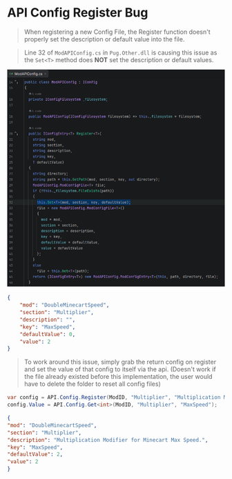 ﻿# API Config Register Bug

> When registering a new Config File, the Register function doesn't properly set the description or default value into the file.

<!-- tabs:start -->

<!-- tab:Bug -->

> Line 32 of `ModAPIConfig.cs` in `Pug.Other.dll` is causing this issue as the `Set<T>` method does **NOT** set the description or default values.

![ModAPIConfig.cs](pics/modapiconfig.png)

```json
{
    "mod": "DoubleMinecartSpeed",
    "section": "Multiplier",
    "description": "",
    "key": "MaxSpeed",
    "defaultValue": 0,
    "value": 2
}
```

<!-- tab:Work Around -->

> To work around this issue, simply grab the return config on register and set the value of that config to itself via the api.
> (Doesn't work if the file already existed before this implementation, the user would have to delete the folder to reset all config files)

```cs
var config = API.Config.Register(ModID, "Multiplier", "Multiplication Modifier for Minecart Max Speed.", "MaxSpeed", 2);
config.Value = API.Config.Get<int>(ModID, "Multiplier", "MaxSpeed");
```

```json
{
"mod": "DoubleMinecartSpeed",
"section": "Multiplier",
"description": "Multiplication Modifier for Minecart Max Speed.",
"key": "MaxSpeed",
"defaultValue": 2,
"value": 2
}
```

<!-- tabs:end -->
